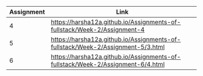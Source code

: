 |Assignment|Link|
|----------|----|
|4|https://harsha12a.github.io/Assignments-of-fullstack/Week-2/Assignment-4|
|5|https://harsha12a.github.io/Assignments-of-fullstack/Week-2/Assignment-5/3.html|
|6|https://harsha12a.github.io/Assignments-of-fullstack/Week-2/Assignment-6/4.html|